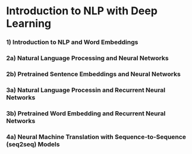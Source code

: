 Introduction to NLP with Deep Learning
======================================

### 1) Introduction to NLP and Word Embeddings

### 2a) Natural Language Processing and Neural Networks

### 2b) Pretrained Sentence Embeddings and Neural Networks

### 3a) Natural Language Processin and Recurrent Neural Networks

### 3b) Pretrained Word Embedding and Recurrent Neural Networks

### 4a) Neural Machine Translation with Sequence-to-Sequence (seq2seq) Models

